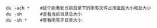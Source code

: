 	
	du -ach *    #这个能看到当前目录下的所有文件占用磁盘大小和总大小    
	du -sh       #查看当前目录总大小    
	du -sh *     #查看所有子目录大小    